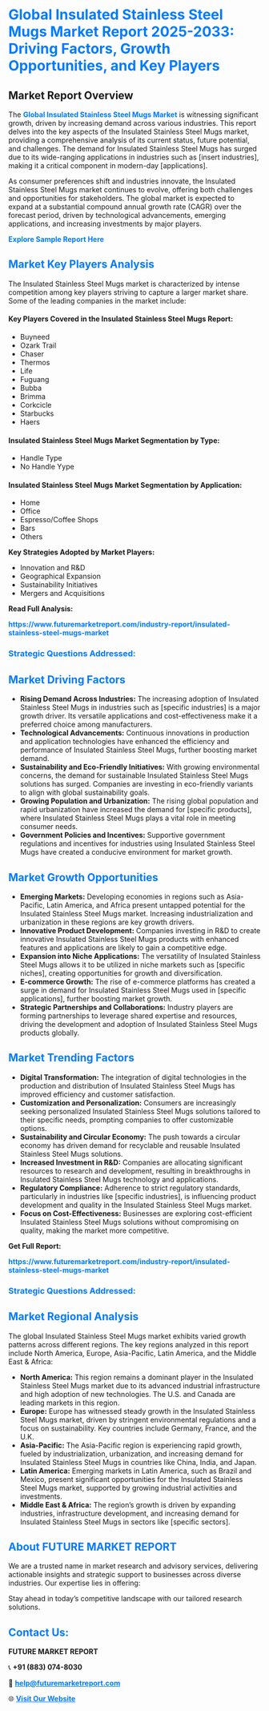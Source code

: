 <h1 style="color: #007BFF;">Global Insulated Stainless Steel Mugs Market Report 2025-2033: Driving Factors, Growth Opportunities, and Key Players</h1>

<section id="overview">
<h2>Market Report Overview</h2>
<p>The <a href="https://www.futuremarketreport.com/industry-report/insulated-stainless-steel-mugs-market" style="color: #007BFF; text-decoration: none;"><strong>Global Insulated Stainless Steel Mugs Market</strong></a> is witnessing significant growth, driven by increasing demand across various industries. This report delves into the key aspects of the Insulated Stainless Steel Mugs market, providing a comprehensive analysis of its current status, future potential, and challenges. The demand for Insulated Stainless Steel Mugs has surged due to its wide-ranging applications in industries such as [insert industries], making it a critical component in modern-day [applications].</p>
<p>As consumer preferences shift and industries innovate, the Insulated Stainless Steel Mugs market continues to evolve, offering both challenges and opportunities for stakeholders. The global market is expected to expand at a substantial compound annual growth rate (CAGR) over the forecast period, driven by technological advancements, emerging applications, and increasing investments by major players.</p>
</section>

<section id="overview">
<p><a href="https://www.futuremarketreport.com/request-sample/reportId=102894" style="color: #007BFF; text-decoration: none;"><strong>Explore Sample Report Here</strong></a></p>
</section>

<section id="key-players">
<h2 style="color: #007BFF;">Market Key Players Analysis</h2>
<p>The Insulated Stainless Steel Mugs market is characterized by intense competition among key players striving to capture a larger market share. Some of the leading companies in the market include:</p>
<h4>Key Players Covered in the Insulated Stainless Steel Mugs Report:</h4>
<ul><li>Buyneed</li><li>Ozark Trail</li><li>Chaser</li><li>Thermos</li><li>Life</li><li>Fuguang</li><li>Bubba</li><li>Brimma</li><li>Corkcicle</li><li>Starbucks</li><li>Haers</li></ul>
<h4>Insulated Stainless Steel Mugs Market Segmentation by Type:</h4>
<ul><li>Handle Type</li><li>No Handle Yype</li></ul>

<h4>Insulated Stainless Steel Mugs Market Segmentation by Application:</h4>
<ul><li>Home</li><li>Office</li><li>Espresso/Coffee Shops</li><li>Bars</li><li>Others</li></ul>
<p><strong>Key Strategies Adopted by Market Players:</strong></p>
<ul>
<li>Innovation and R&D</li>
<li>Geographical Expansion</li>
<li>Sustainability Initiatives</li>
<li>Mergers and Acquisitions</li>
</ul>
</section>

<section>
<p><strong>Read Full Analysis: </strong></p><a href="https://www.futuremarketreport.com/industry-report/insulated-stainless-steel-mugs-market" style="color: #007BFF; text-decoration: none;"><strong>https://www.futuremarketreport.com/industry-report/insulated-stainless-steel-mugs-market</strong></a>
<h3 style="color: #007BFF;">Strategic Questions Addressed:</h3>
</section>

<section id="driving-factors">
<h2 style="color: #007BFF;">Market Driving Factors</h2>
<ul>
<li><strong>Rising Demand Across Industries:</strong> The increasing adoption of Insulated Stainless Steel Mugs in industries such as [specific industries] is a major growth driver. Its versatile applications and cost-effectiveness make it a preferred choice among manufacturers.</li>
<li><strong>Technological Advancements:</strong> Continuous innovations in production and application technologies have enhanced the efficiency and performance of Insulated Stainless Steel Mugs, further boosting market demand.</li>
<li><strong>Sustainability and Eco-Friendly Initiatives:</strong> With growing environmental concerns, the demand for sustainable Insulated Stainless Steel Mugs solutions has surged. Companies are investing in eco-friendly variants to align with global sustainability goals.</li>
<li><strong>Growing Population and Urbanization:</strong> The rising global population and rapid urbanization have increased the demand for [specific products], where Insulated Stainless Steel Mugs plays a vital role in meeting consumer needs.</li>
<li><strong>Government Policies and Incentives:</strong> Supportive government regulations and incentives for industries using Insulated Stainless Steel Mugs have created a conducive environment for market growth.</li>
</ul>
</section>

<section id="growth-opportunities">
<h2 style="color: #007BFF;">Market Growth Opportunities</h2>
<ul>
<li><strong>Emerging Markets:</strong> Developing economies in regions such as Asia-Pacific, Latin America, and Africa present untapped potential for the Insulated Stainless Steel Mugs market. Increasing industrialization and urbanization in these regions are key growth drivers.</li>
<li><strong>Innovative Product Development:</strong> Companies investing in R&D to create innovative Insulated Stainless Steel Mugs products with enhanced features and applications are likely to gain a competitive edge.</li>
<li><strong>Expansion into Niche Applications:</strong> The versatility of Insulated Stainless Steel Mugs allows it to be utilized in niche markets such as [specific niches], creating opportunities for growth and diversification.</li>
<li><strong>E-commerce Growth:</strong> The rise of e-commerce platforms has created a surge in demand for Insulated Stainless Steel Mugs used in [specific applications], further boosting market growth.</li>
<li><strong>Strategic Partnerships and Collaborations:</strong> Industry players are forming partnerships to leverage shared expertise and resources, driving the development and adoption of Insulated Stainless Steel Mugs products globally.</li>
</ul>
</section>

<section id="trending-factors">
<h2 style="color: #007BFF;">Market Trending Factors</h2>
<ul>
<li><strong>Digital Transformation:</strong> The integration of digital technologies in the production and distribution of Insulated Stainless Steel Mugs has improved efficiency and customer satisfaction.</li>
<li><strong>Customization and Personalization:</strong> Consumers are increasingly seeking personalized Insulated Stainless Steel Mugs solutions tailored to their specific needs, prompting companies to offer customizable options.</li>
<li><strong>Sustainability and Circular Economy:</strong> The push towards a circular economy has driven demand for recyclable and reusable Insulated Stainless Steel Mugs solutions.</li>
<li><strong>Increased Investment in R&D:</strong> Companies are allocating significant resources to research and development, resulting in breakthroughs in Insulated Stainless Steel Mugs technology and applications.</li>
<li><strong>Regulatory Compliance:</strong> Adherence to strict regulatory standards, particularly in industries like [specific industries], is influencing product development and quality in the Insulated Stainless Steel Mugs market.</li>
<li><strong>Focus on Cost-Effectiveness:</strong> Businesses are exploring cost-efficient Insulated Stainless Steel Mugs solutions without compromising on quality, making the market more competitive.</li>
</ul>
</section>

<section>
<p><strong>Get Full Report: </strong></p><a href="https://www.futuremarketreport.com/industry-report/insulated-stainless-steel-mugs-market" style="color: #007BFF; text-decoration: none;"><strong>https://www.futuremarketreport.com/industry-report/insulated-stainless-steel-mugs-market</strong></a>
<h3 style="color: #007BFF;">Strategic Questions Addressed:</h3>
</section>


<section id="regional-analysis">
<h2 style="color: #007BFF;">Market Regional Analysis</h2>
<p>The global Insulated Stainless Steel Mugs market exhibits varied growth patterns across different regions. The key regions analyzed in this report include North America, Europe, Asia-Pacific, Latin America, and the Middle East & Africa:</p>
<ul>
<li><strong>North America:</strong> This region remains a dominant player in the Insulated Stainless Steel Mugs market due to its advanced industrial infrastructure and high adoption of new technologies. The U.S. and Canada are leading markets in this region.</li>
<li><strong>Europe:</strong> Europe has witnessed steady growth in the Insulated Stainless Steel Mugs market, driven by stringent environmental regulations and a focus on sustainability. Key countries include Germany, France, and the U.K.</li>
<li><strong>Asia-Pacific:</strong> The Asia-Pacific region is experiencing rapid growth, fueled by industrialization, urbanization, and increasing demand for Insulated Stainless Steel Mugs in countries like China, India, and Japan.</li>
<li><strong>Latin America:</strong> Emerging markets in Latin America, such as Brazil and Mexico, present significant opportunities for the Insulated Stainless Steel Mugs market, supported by growing industrial activities and investments.</li>
<li><strong>Middle East & Africa:</strong> The region’s growth is driven by expanding industries, infrastructure development, and increasing demand for Insulated Stainless Steel Mugs in sectors like [specific sectors].</li>
</ul>
</section>

<footer>
<h2 style="color: #007BFF;">About FUTURE MARKET REPORT</h2>
<p>We are a trusted name in market research and advisory services, delivering actionable insights and strategic support to businesses across diverse industries. Our expertise lies in offering:</p>

<p>Stay ahead in today’s competitive landscape with our tailored research solutions.</p>

<h2 style="color: #007BFF;">Contact Us:</h2>
<p><strong>FUTURE MARKET REPORT</strong></p>
<p>📞 <strong>+91 (883) 074-8030</strong></p>
<p>📧 <strong><a href="mailto:help@futuremarketreport.com" style="color: #007BFF;">help@futuremarketreport.com</a></strong></p>
<p>🌐 <strong><a href="https://www.futuremarketreport.com/" style="color: #007BFF;">Visit Our Website</a></strong></p>
</footer>